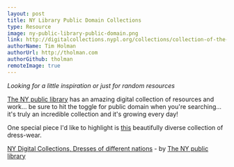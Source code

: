 ```yaml
---
layout: post
title: NY Library Public Domain Collections
type: Resource
image: ny-public-library-public-domain.png
link: http://digitalcollections.nypl.org/collections/collection-of-the-dresses-of-different-nations-antient-sic-and-modern
authorName: Tim Holman
authorUrl: http://tholman.com
authorGithub: tholman
remoteImage: true
---
```


_Looking for a little inspiration or just for random resources_

[The NY public library](http://digitalcollections.nypl.org) has an amazing digital collection of resources and work... be sure to hit the toggle for public domain when you're searching... it's truly an incredible collection and it's growing every day!

One special piece I'd like to highlight is [this](http://digitalcollections.nypl.org/collections/collection-of-the-dresses-of-different-nations-antient-sic-and-modern) beautifully diverse collection of dress-wear.


[NY Digital Collections, Dresses of different nations](http://digitalcollections.nypl.org/collections/collection-of-the-dresses-of-different-nations-antient-sic-and-modern) - by [The NY public library](http://digitalcollections.nypl.org)
